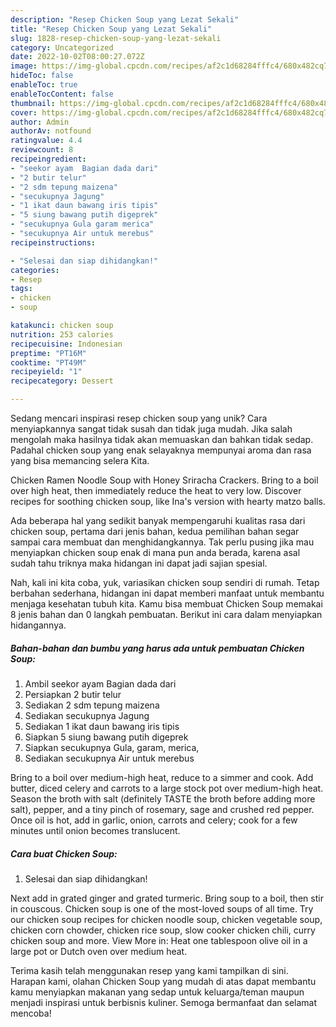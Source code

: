 ```yaml
---
description: "Resep Chicken Soup yang Lezat Sekali"
title: "Resep Chicken Soup yang Lezat Sekali"
slug: 1828-resep-chicken-soup-yang-lezat-sekali
category: Uncategorized
date: 2022-10-02T08:00:27.072Z
image: https://img-global.cpcdn.com/recipes/af2c1d68284fffc4/680x482cq70/chicken-soup-foto-resep-utama.jpg
hideToc: false
enableToc: true
enableTocContent: false
thumbnail: https://img-global.cpcdn.com/recipes/af2c1d68284fffc4/680x482cq70/chicken-soup-foto-resep-utama.jpg
cover: https://img-global.cpcdn.com/recipes/af2c1d68284fffc4/680x482cq70/chicken-soup-foto-resep-utama.jpg
author: Admin
authorAv: notfound
ratingvalue: 4.4
reviewcount: 8
recipeingredient:
- "seekor ayam  Bagian dada dari"
- "2 butir telur"
- "2 sdm tepung maizena"
- "secukupnya Jagung"
- "1 ikat daun bawang iris tipis"
- "5 siung bawang putih digeprek"
- "secukupnya Gula garam merica"
- "secukupnya Air untuk merebus"
recipeinstructions:

- "Selesai dan siap dihidangkan!"
categories:
- Resep
tags:
- chicken
- soup

katakunci: chicken soup 
nutrition: 253 calories
recipecuisine: Indonesian
preptime: "PT16M"
cooktime: "PT49M"
recipeyield: "1"
recipecategory: Dessert

---
```





Sedang mencari inspirasi resep chicken soup yang unik? Cara menyiapkannya sangat tidak susah dan tidak juga mudah. Jika salah mengolah maka hasilnya tidak akan memuaskan dan bahkan tidak sedap. Padahal chicken soup yang enak selayaknya mempunyai aroma dan rasa yang bisa memancing selera Kita.





Chicken Ramen Noodle Soup with Honey Sriracha Crackers. Bring to a boil over high heat, then immediately reduce the heat to very low. Discover recipes for soothing chicken soup, like Ina&#39;s version with hearty matzo balls.

Ada beberapa hal yang sedikit banyak mempengaruhi kualitas rasa dari chicken soup, pertama dari jenis bahan, kedua pemilihan bahan segar sampai cara membuat dan menghidangkannya. Tak perlu pusing jika mau menyiapkan chicken soup enak di mana pun anda berada, karena asal sudah tahu triknya maka hidangan ini dapat jadi sajian spesial.






Nah, kali ini kita coba, yuk, variasikan chicken soup sendiri di rumah. Tetap berbahan sederhana, hidangan ini dapat memberi manfaat untuk membantu menjaga kesehatan tubuh kita. Kamu bisa membuat Chicken Soup memakai 8 jenis bahan dan 0 langkah pembuatan. Berikut ini cara dalam menyiapkan hidangannya.

<!--inarticleads1-->

##### Bahan-bahan dan bumbu yang harus ada untuk pembuatan Chicken Soup:

1. Ambil seekor ayam  Bagian dada dari
1. Persiapkan 2 butir telur
1. Sediakan 2 sdm tepung maizena
1. Sediakan secukupnya Jagung
1. Sediakan 1 ikat daun bawang iris tipis
1. Siapkan 5 siung bawang putih digeprek
1. Siapkan secukupnya Gula, garam, merica,
1. Sediakan secukupnya Air untuk merebus


Bring to a boil over medium-high heat, reduce to a simmer and cook. Add butter, diced celery and carrots to a large stock pot over medium-high heat. Season the broth with salt (definitely TASTE the broth before adding more salt), pepper, and a tiny pinch of rosemary, sage and crushed red pepper. Once oil is hot, add in garlic, onion, carrots and celery; cook for a few minutes until onion becomes translucent. 

<!--inarticleads2-->

##### Cara buat Chicken Soup:


1. Selesai dan siap dihidangkan!

Next add in grated ginger and grated turmeric. Bring soup to a boil, then stir in couscous. Chicken soup is one of the most-loved soups of all time. Try our chicken soup recipes for chicken noodle soup, chicken vegetable soup, chicken corn chowder, chicken rice soup, slow cooker chicken chili, curry chicken soup and more. View More in: Heat one tablespoon olive oil in a large pot or Dutch oven over medium heat. 

Terima kasih telah menggunakan resep yang kami tampilkan di sini. Harapan kami, olahan Chicken Soup yang mudah di atas dapat membantu kamu menyiapkan makanan yang sedap untuk keluarga/teman maupun menjadi inspirasi untuk berbisnis kuliner. Semoga bermanfaat dan selamat mencoba!
